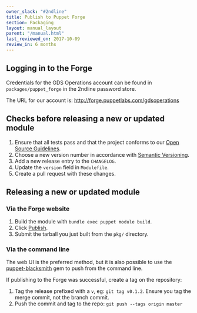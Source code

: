 ```yaml
---
owner_slack: "#2ndline"
title: Publish to Puppet Forge
section: Packaging
layout: manual_layout
parent: "/manual.html"
last_reviewed_on: 2017-10-09
review_in: 6 months
---
```


## Logging in to the Forge

Credentials for the GDS Operations account can be found in `packages/puppet_forge`
in the 2ndline password store.

The URL for our account is: <http://forge.puppetlabs.com/gdsoperations>

## Checks before releasing a new or updated module

1.  Ensure that all tests pass and that the project conforms to our
    [Open Source
    Guidelines](https://gds-operations.github.io/guidelines/).
2.  Choose a new version number in accordance with [Semantic
    Versioning](http://semver.org/).
3.  Add a new release entry to the `CHANGELOG`.
4.  Update the `version` field in `Modulefile`.
5.  Create a pull request with these changes.

## Releasing a new or updated module

### Via the Forge website

1.  Build the module with `bundle exec puppet module build`.
2.  Click [Publish](https://forge.puppetlabs.com/upload).
3.  Submit the tarball you just built from the `pkg/` directory.

### Via the command line

The web UI is the preferred method, but it is also possible to use the
[puppet-blacksmith](https://github.com/maestrodev/puppet-blacksmith) gem
to push from the command line.

If publishing to the Forge was successful, create a tag on the
repository:

1.  Tag the release prefixed with a `v`, eg: `git tag v0.1.2`. Ensure
    you tag the merge commit, not the branch commit.
2.  Push the commit and tag to the repo: `git push --tags origin master`
